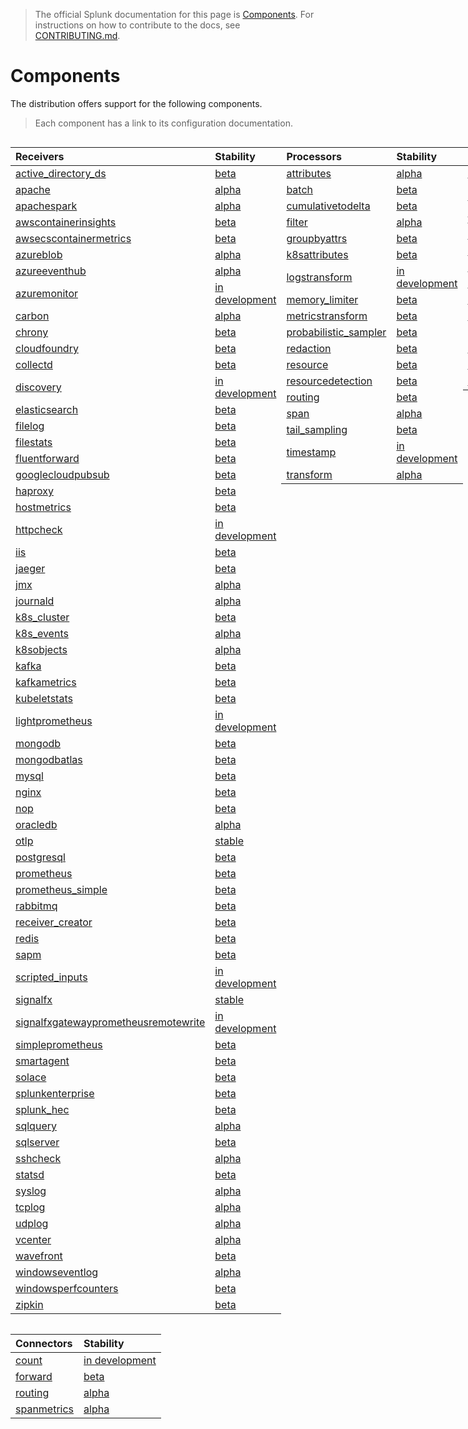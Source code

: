 > The official Splunk documentation for this page is [Components](https://docs.splunk.com/Observability/gdi/opentelemetry/components.html).
> For instructions on how to contribute to the docs, see [CONTRIBUTING.md](../CONTRIBUTING.md#documentation).

# Components

The distribution offers support for the following components.

> Each component has a link to its configuration documentation.

<div style="display: grid;grid-template-columns: auto auto auto auto;">

<div>

| Receivers                                                                                                                                                          | Stability        |
|:-------------------------------------------------------------------------------------------------------------------------------------------------------------------|:-----------------|
| [active_directory_ds](https://github.com/open-telemetry/opentelemetry-collector-contrib/tree/main/receiver/activedirectorydsreceiver)                              | [beta]           |
| [apache](https://github.com/open-telemetry/opentelemetry-collector-contrib/tree/main/receiver/apachereceiver)                                                      | [alpha]          |
| [apachespark](https://github.com/open-telemetry/opentelemetry-collector-contrib/tree/main/receiver/apachesparkreceiver)                                            | [alpha]          |
| [awscontainerinsights](https://github.com/open-telemetry/opentelemetry-collector-contrib/tree/main/receiver/awscontainerinsightreceiver)                           | [beta]           |
| [awsecscontainermetrics](https://github.com/open-telemetry/opentelemetry-collector-contrib/tree/main/receiver/awsecscontainermetricsreceiver)                      | [beta]           |
| [azureblob](https://github.com/open-telemetry/opentelemetry-collector-contrib/tree/main/receiver/azureblobreceiver)                                                | [alpha]          |
| [azureeventhub](https://github.com/open-telemetry/opentelemetry-collector-contrib/tree/main/receiver/azureeventhubreceiver)                                        | [alpha]          |
| [azuremonitor](https://github.com/open-telemetry/opentelemetry-collector-contrib/tree/main/receiver/azuremonitorreceiver)                                          | [in development] |
| [carbon](https://github.com/open-telemetry/opentelemetry-collector-contrib/tree/main/receiver/carbonreceiver)                                                      | [alpha]          |
| [chrony](https://github.com/open-telemetry/opentelemetry-collector-contrib/tree/main/receiver/chronyreceiver)                                                      | [beta]           |
| [cloudfoundry](https://github.com/open-telemetry/opentelemetry-collector-contrib/tree/main/receiver/cloudfoundryreceiver)                                          | [beta]           |
| [collectd](https://github.com/open-telemetry/opentelemetry-collector-contrib/tree/main/receiver/collectdreceiver)                                                  | [beta]           |
| [discovery](../internal/receiver/discoveryreceiver)                                                                                                                | [in development] |
| [elasticsearch](https://github.com/open-telemetry/opentelemetry-collector-contrib/tree/main/receiver/elasticsearchreceiver)                                        | [beta]           |
| [filelog](https://github.com/open-telemetry/opentelemetry-collector-contrib/tree/main/receiver/filelogreceiver)                                                    | [beta]           |
| [filestats](https://github.com/open-telemetry/opentelemetry-collector-contrib/tree/main/receiver/filestatsreceiver)                                                | [beta]           |
| [fluentforward](https://github.com/open-telemetry/opentelemetry-collector-contrib/tree/main/receiver/fluentforwardreceiver)                                        | [beta]           |
| [googlecloudpubsub](https://github.com/open-telemetry/opentelemetry-collector-contrib/tree/main/receiver/googlecloudpubsubreceiver)                                | [beta]           |
| [haproxy](https://github.com/open-telemetry/opentelemetry-collector-contrib/tree/main/receiver/haproxyreceiver)                                                    | [beta]           |
| [hostmetrics](https://github.com/open-telemetry/opentelemetry-collector-contrib/tree/main/receiver/hostmetricsreceiver)                                            | [beta]           |
| [httpcheck](https://github.com/open-telemetry/opentelemetry-collector-contrib/tree/main/receiver/httpcheckreceiver)                                                | [in development] |
| [iis](https://github.com/open-telemetry/opentelemetry-collector-contrib/tree/main/receiver/iisreceiver)                                                            | [beta]           |
| [jaeger](https://github.com/open-telemetry/opentelemetry-collector-contrib/tree/main/receiver/jaegerreceiver)                                                      | [beta]           |
| [jmx](https://github.com/open-telemetry/opentelemetry-collector-contrib/tree/main/receiver/jmxreceiver)                                                            | [alpha]          |
| [journald](https://github.com/open-telemetry/opentelemetry-collector-contrib/tree/main/receiver/journaldreceiver)                                                  | [alpha]          |
| [k8s_cluster](https://github.com/open-telemetry/opentelemetry-collector-contrib/tree/main/receiver/k8sclusterreceiver)                                             | [beta]           |
| [k8s_events](https://github.com/open-telemetry/opentelemetry-collector-contrib/tree/main/receiver/k8seventsreceiver)                                               | [alpha]          |
| [k8sobjects](https://github.com/open-telemetry/opentelemetry-collector-contrib/tree/main/receiver/k8sobjectsreceiver)                                              | [alpha]          |
| [kafka](https://github.com/open-telemetry/opentelemetry-collector-contrib/tree/main/receiver/kafkareceiver)                                                        | [beta]           |
| [kafkametrics](https://github.com/open-telemetry/opentelemetry-collector-contrib/tree/main/receiver/kafkametricsreceiver)                                          | [beta]           |
| [kubeletstats](https://github.com/open-telemetry/opentelemetry-collector-contrib/tree/main/receiver/kubeletstatsreceiver)                                          | [beta]           |
| [lightprometheus](../internal/receiver/lightprometheusreceiver)                                                                                                    | [in development] |
| [mongodb](https://github.com/open-telemetry/opentelemetry-collector-contrib/tree/main/receiver/mongodbreceiver)                                                    | [beta]           |
| [mongodbatlas](https://github.com/open-telemetry/opentelemetry-collector-contrib/tree/main/receiver/mongodbatlasreceiver)                                          | [beta]           |
| [mysql](https://github.com/open-telemetry/opentelemetry-collector-contrib/tree/main/receiver/mongodbreceiver)                                                      | [beta]           |
| [nginx](https://github.com/open-telemetry/opentelemetry-collector-contrib/tree/main/receiver/nginxreceiver)                                                        | [beta]           |
| [nop](https://github.com/open-telemetry/opentelemetry-collector/tree/main/receiver/nopreceiver)                                                                    | [beta]           |
| [oracledb](https://github.com/open-telemetry/opentelemetry-collector-contrib/tree/main/receiver/oracledbreceiver)                                                  | [alpha]          |
| [otlp](https://github.com/open-telemetry/opentelemetry-collector/tree/main/receiver/otlpreceiver)                                                                  | [stable]         |
| [postgresql](https://github.com/open-telemetry/opentelemetry-collector-contrib/tree/main/receiver/postgresqlreceiver)                                              | [beta]           |
| [prometheus](https://github.com/open-telemetry/opentelemetry-collector-contrib/tree/main/receiver/prometheusreceiver)                                              | [beta]           |
| [prometheus_simple](https://github.com/open-telemetry/opentelemetry-collector-contrib/tree/main/receiver/simpleprometheusreceiver)                                 | [beta]           |
| [rabbitmq](https://github.com/open-telemetry/opentelemetry-collector-contrib/tree/main/receiver/rabbitmqreceiver)                                                  | [beta]           |
| [receiver_creator](https://github.com/open-telemetry/opentelemetry-collector-contrib/tree/main/receiver/receivercreator)                                           | [beta]           |
| [redis](https://github.com/open-telemetry/opentelemetry-collector-contrib/tree/main/receiver/redisreceiver)                                                        | [beta]           |
| [sapm](https://github.com/open-telemetry/opentelemetry-collector-contrib/tree/main/receiver/sapmreceiver)                                                          | [beta]           |
| [scripted_inputs](../internal/receiver//scriptedinputsreceiver)                                                                                                    | [in development] |
| [signalfx](https://github.com/open-telemetry/opentelemetry-collector-contrib/tree/main/receiver/signalfxreceiver)                                                  | [stable]         |
| [signalfxgatewayprometheusremotewrite](https://github.com/signalfx/splunk-otel-collector/tree/main/internal/receiver/signalfxgatewayprometheusremotewritereceiver) | [in development] |
| [simpleprometheus](https://github.com/open-telemetry/opentelemetry-collector-contrib/tree/main/receiver/simpleprometheusreceiver)                                  | [beta]           |
| [smartagent](../pkg/receiver/smartagentreceiver)                                                                                                                   | [beta]           |
| [solace](https://github.com/open-telemetry/opentelemetry-collector-contrib/tree/main/receiver/solacereceiver)                                                      | [beta]           |
| [splunkenterprise](https://github.com/open-telemetry/opentelemetry-collector-contrib/tree/main/receiver/splunkenterprisereceiver)                                  | [beta]           |
| [splunk_hec](https://github.com/open-telemetry/opentelemetry-collector-contrib/tree/main/receiver/splunkhecreceiver)                                               | [beta]           |
| [sqlquery](https://github.com/open-telemetry/opentelemetry-collector-contrib/tree/main/receiver/sqlqueryreceiver)                                                  | [alpha]          |
| [sqlserver](https://github.com/open-telemetry/opentelemetry-collector-contrib/tree/main/receiver/sqlserverreceiver)                                                | [beta]           |
| [sshcheck](https://github.com/open-telemetry/opentelemetry-collector-contrib/tree/main/receiver/sshcheckreceiver)                                                  | [alpha]          |
| [statsd](https://github.com/open-telemetry/opentelemetry-collector-contrib/tree/main/receiver/statsdreceiver)                                                      | [beta]           |
| [syslog](https://github.com/open-telemetry/opentelemetry-collector-contrib/tree/main/receiver/syslogreceiver)                                                      | [alpha]          |
| [tcplog](https://github.com/open-telemetry/opentelemetry-collector-contrib/tree/main/receiver/tcplogreceiver)                                                      | [alpha]          |
| [udplog](https://github.com/open-telemetry/opentelemetry-collector-contrib/tree/main/receiver/udplogreceiver)                                                      | [alpha]          |
| [vcenter](https://github.com/open-telemetry/opentelemetry-collector-contrib/tree/main/receiver/vcenterreceiver)                                                    | [alpha]          |
| [wavefront](https://github.com/open-telemetry/opentelemetry-collector-contrib/tree/main/receiver/wavefrontreceiver)                                                | [beta]           |
| [windowseventlog](https://github.com/open-telemetry/opentelemetry-collector-contrib/tree/main/receiver/windowseventlogreceiver)                                    | [alpha]          |
| [windowsperfcounters](https://github.com/open-telemetry/opentelemetry-collector-contrib/tree/main/receiver/windowsperfcountersreceiver)                            | [beta]           |
| [zipkin](https://github.com/open-telemetry/opentelemetry-collector-contrib/tree/main/receiver/zipkinreceiver)                                                      | [beta]           |

</div>

<div>

| Processors                                                                                                                                   | Stability        |
|:---------------------------------------------------------------------------------------------------------------------------------------------| :--------------- |
| [attributes](https://github.com/open-telemetry/opentelemetry-collector-contrib/tree/main/processor/attributesprocessor)                      | [alpha]          |
| [batch](https://github.com/open-telemetry/opentelemetry-collector/tree/main/processor/batchprocessor)                                        | [beta]           |
| [cumulativetodelta](https://github.com/open-telemetry/opentelemetry-collector-contrib/tree/main/processor/cumulativetodeltaprocessor)        | [beta]           |
| [filter](https://github.com/open-telemetry/opentelemetry-collector-contrib/tree/main/processor/filterprocessor)                              | [alpha]          |
| [groupbyattrs](https://github.com/open-telemetry/opentelemetry-collector-contrib/tree/main/processor/groupbyattrsprocessor)                  | [beta]           |
| [k8sattributes](https://github.com/open-telemetry/opentelemetry-collector-contrib/tree/main/processor/k8sattributesprocessor)                | [beta]           |
| [logstransform](https://github.com/open-telemetry/opentelemetry-collector-contrib/tree/main/processor/logstransformprocessor)                | [in development] |
| [memory_limiter](https://github.com/open-telemetry/opentelemetry-collector/blob/main/processor/memorylimiterprocessor)                       | [beta]           |
| [metricstransform](https://github.com/open-telemetry/opentelemetry-collector-contrib/tree/main/processor/metricstransformprocessor)          | [beta]           |
| [probabilistic_sampler](https://github.com/open-telemetry/opentelemetry-collector-contrib/tree/main/processor/probabilisticsamplerprocessor) | [beta]           |
| [redaction](https://github.com/open-telemetry/opentelemetry-collector-contrib/tree/main/processor/redactionprocessor)                        | [beta]           |
| [resource](https://github.com/open-telemetry/opentelemetry-collector-contrib/tree/main/processor/resourceprocessor)                          | [beta]           |
| [resourcedetection](https://github.com/open-telemetry/opentelemetry-collector-contrib/tree/main/processor/resourcedetectionprocessor)        | [beta]           |
| [routing](https://github.com/open-telemetry/opentelemetry-collector-contrib/tree/main/processor/routingprocessor)                            | [beta]           |
| [span](https://github.com/open-telemetry/opentelemetry-collector-contrib/tree/main/processor/spanprocessor)                                  | [alpha]          |
| [tail_sampling](https://github.com/open-telemetry/opentelemetry-collector-contrib/tree/main/processor/tailsamplingprocessor)                 | [beta]           |
| [timestamp](../pkg/processor/timestampprocessor)                                                                                             | [in development] |
| [transform](https://github.com/open-telemetry/opentelemetry-collector-contrib/tree/main/processor/transformprocessor)                        | [alpha]          |

</div>

<div>

| Exporters                                                                                                                   | Stability        |
|:----------------------------------------------------------------------------------------------------------------------------|:-----------------|
| [awss3](https://github.com/open-telemetry/opentelemetry-collector-contrib/tree/main/exporter/awss3exporter)                 | [alpha]          |
| [debug](https://github.com/open-telemetry/opentelemetry-collector/tree/main/exporter/debugexporter)                         | [in development] |
| [file](https://github.com/open-telemetry/opentelemetry-collector-contrib/tree/main/exporter/fileexporter)                   | [alpha]          |
| [kafka](https://github.com/open-telemetry/opentelemetry-collector-contrib/tree/main/exporter/kafkaexporter)                 | [beta]           |
| [loadbalancing](https://github.com/open-telemetry/opentelemetry-collector-contrib/tree/main/exporter/loadbalancingexporter) | [beta]           |
| [logging](https://github.com/open-telemetry/opentelemetry-collector/tree/main/exporter/loggingexporter)                     | [deprecated]     |
| [nop](https://github.com/open-telemetry/opentelemetry-collector/tree/main/exporter/nopexporter)                             | [beta]           |
| [otlp](https://github.com/open-telemetry/opentelemetry-collector/tree/main/exporter/otlpexporter)                           | [stable]         |
| [otlphttp](https://github.com/open-telemetry/opentelemetry-collector/tree/main/exporter/otlphttpexporter)                   | [stable]         |
| [pulsar](https://github.com/open-telemetry/opentelemetry-collector-contrib/tree/main/exporter/pulsarexporter)               | [alpha]          |
| [sapm](https://github.com/open-telemetry/opentelemetry-collector-contrib/tree/main/exporter/sapmexporter)                   | [beta]           |
| [signalfx](https://github.com/open-telemetry/opentelemetry-collector-contrib/tree/main/exporter/signalfxexporter)           | [beta]           |
| [splunk_hec](https://github.com/open-telemetry/opentelemetry-collector-contrib/tree/main/exporter/splunkhecexporter)        | [beta]           |

</div>

<div>

| Extensions                                                                                                                          | Stability |
|:------------------------------------------------------------------------------------------------------------------------------------| :-------- |
| [ack](https://github.com/open-telemetry/opentelemetry-collector-contrib/tree/main/extension/ackextension)                           | [alpha]   |
| [basicauth](https://github.com/open-telemetry/opentelemetry-collector-contrib/tree/main/extension/basicauthextension)               | [beta]    |
| [docker_observer](https://github.com/open-telemetry/opentelemetry-collector-contrib/tree/main/extension/observer/dockerobserver)    | [beta]    |
| [ecs_observer](https://github.com/open-telemetry/opentelemetry-collector-contrib/tree/main/extension/observer/ecsobserver)          | [beta]    |
| [ecs_task_observer](https://github.com/open-telemetry/opentelemetry-collector-contrib/tree/main/extension/observer/ecstaskobserver) | [beta]    |
| [file_storage](https://github.com/open-telemetry/opentelemetry-collector-contrib/tree/main/extension/storage/filestorage)           | [beta]    |
| [headers_setter](https://github.com/open-telemetry/opentelemetry-collector-contrib/tree/main/extension/headerssetterextension)      | [alpha]   |
| [health_check](https://github.com/open-telemetry/opentelemetry-collector-contrib/tree/main/extension/healthcheckextension)          | [beta]    |
| [host_observer](https://github.com/open-telemetry/opentelemetry-collector-contrib/tree/main/extension/observer/hostobserver)        | [beta]    |
| [http_forwarder](https://github.com/open-telemetry/opentelemetry-collector-contrib/tree/main/extension/httpforwarderextension)      | [beta]    |
| [k8s_observer](https://github.com/open-telemetry/opentelemetry-collector-contrib/tree/main/extension/observer/k8sobserver)          | [beta]    |
| [oauth2client](https://github.com/open-telemetry/opentelemetry-collector-contrib/tree/main/extension/oauth2clientauthextension)     | [beta]    |
| [pprof](https://github.com/open-telemetry/opentelemetry-collector-contrib/tree/main/extension/pprofextension)                       | [beta]    |
| [smartagent](../pkg/extension/smartagentextension)                                                                                  | [beta]    |
| [zpages](https://github.com/open-telemetry/opentelemetry-collector/tree/main/extension/zpagesextension)                             | [beta]    |

</div>

<div>

| Connectors                                                                                                                | Stability        |
| :------------------------------------------------------------------------------------------------------------------------ | :--------------- |
| [count](https://github.com/open-telemetry/opentelemetry-collector-contrib/tree/main/connector/countconnector)             | [in development] |
| [forward](https://github.com/open-telemetry/opentelemetry-collector/tree/main/connector/forwardconnector)                 | [beta]           |
| [routing](https://github.com/open-telemetry/opentelemetry-collector-contrib/tree/main/connector/routingconnector)         | [alpha]          |
| [spanmetrics](https://github.com/open-telemetry/opentelemetry-collector-contrib/tree/main/connector/spanmetricsconnector) | [alpha]          |

</div>
</div>

[stable]: https://github.com/open-telemetry/opentelemetry-collector#stable
[beta]: https://github.com/open-telemetry/opentelemetry-collector#beta
[alpha]: https://github.com/open-telemetry/opentelemetry-collector#alpha
[in development]: https://github.com/open-telemetry/opentelemetry-collector#development
[deprecated]: https://github.com/open-telemetry/opentelemetry-collector#deprecated

